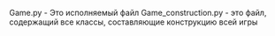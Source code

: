 Game.py - Это исполняемый файл
Game_construction.py - это файл, содержащий все классы, составляющие конструкцию всей игры
